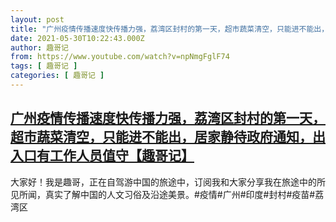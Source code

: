 ```yaml
---
layout: post
title: "广州疫情传播速度快传播力强，荔湾区封村的第一天，超市蔬菜清空，只能进不能出，居家静待政府通知，出入口有工作人员值守【趣哥记】"
date: 2021-05-30T10:22:43.000Z
author: 趣哥记
from: https://www.youtube.com/watch?v=npNmgFglF74
tags: [ 趣哥记 ]
categories: [ 趣哥记 ]
---
```

<!--1622370163000-->
[广州疫情传播速度快传播力强，荔湾区封村的第一天，超市蔬菜清空，只能进不能出，居家静待政府通知，出入口有工作人员值守【趣哥记】](https://www.youtube.com/watch?v=npNmgFglF74)
------

<div>
大家好！我是趣哥，正在自驾游中国的旅途中，订阅我和大家分享我在旅途中的所见所闻，真实了解中国的人文习俗及沿途美景。#疫情#广州#印度#封村#疫苗#荔湾区
</div>
